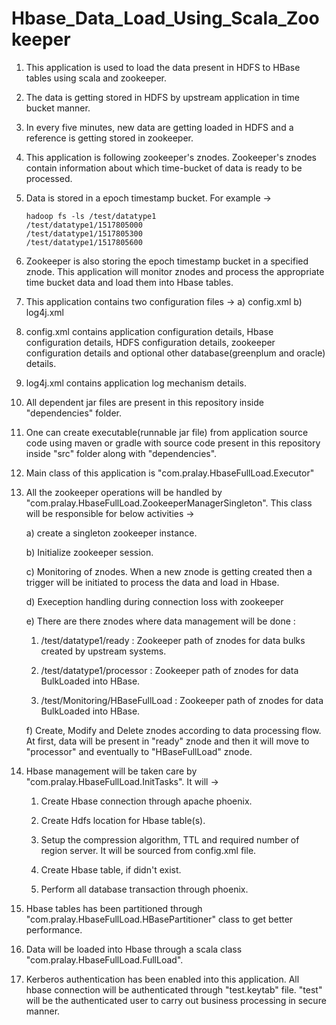 # Hbase_Data_Load_Using_Scala_Zookeeper

1. This application is used to load the data present in HDFS to HBase tables using scala and zookeeper. 
2. The data is getting stored in HDFS by upstream application in time bucket manner. 
3. In every five minutes, new data are getting loaded in HDFS and a reference is getting stored in zookeeper. 
4. This application is following zookeeper's znodes. Zookeeper's znodes contain information about which time-bucket of data is ready to be
   processed.
5. Data is stored in a epoch timestamp bucket. For example ->
   ```
   hadoop fs -ls /test/datatype1
   /test/datatype1/1517805000
   /test/datatype1/1517805300
   /test/datatype1/1517805600
   ```
6. Zookeeper is also storing the epoch timestamp bucket in a specified znode. This application will monitor znodes and process the
   appropriate time bucket data and load them into Hbase tables.
7. This application contains two configuration files ->
   a) config.xml 
   b) log4j.xml
8. config.xml contains application configuration details, Hbase configuration details, HDFS configuration details, zookeeper configuration
   details and optional other database(greenplum and oracle) details.
9. log4j.xml contains application log mechanism details.
10. All dependent jar files are present in this repository inside "dependencies" folder.
11. One can create executable(runnable jar file) from application source code using maven or gradle with source code present in this
    repository inside "src" folder along with "dependencies".
12. Main class of this application is "com.pralay.HbaseFullLoad.Executor"
13. All the zookeeper operations will be handled by "com.pralay.HbaseFullLoad.ZookeeperManagerSingleton". This class will be responsible
    for below activities ->
    
    a) create a singleton zookeeper instance.
    
    b) Initialize zookeeper session.
    
    c) Monitoring of znodes. When a new znode is getting created then a trigger will be initiated to process the data and load in Hbase.
    
    d) Exeception handling during connection loss with zookeeper
    
    e) There are there znodes where data management will be done :
    
       1. /test/datatype1/ready : Zookeeper path of znodes for data bulks created by upstream systems.
       
       2. /test/datatype1/processor : Zookeeper path of znodes for data BulkLoaded into HBase.
       
       3. /test/Monitoring/HBaseFullLoad : Zookeeper path of znodes for data BulkLoaded into HBase.
       
    f) Create, Modify and Delete znodes according to data processing flow. At first, data will be present in "ready" znode and then it 
       will move to "processor" and eventually to "HBaseFullLoad" znode.
       
14. Hbase management will be taken care by "com.pralay.HbaseFullLoad.InitTasks". It will ->
    
    1. Create Hbase connection through apache phoenix.  
    
    2. Create Hdfs location for Hbase table(s). 
    
    3. Setup the compression algorithm, TTL and required number of region server. It will be sourced from config.xml file.
    
    4. Create Hbase table, if didn't exist. 
    
    5. Perform all database transaction through phoenix.
    
15. Hbase tables has been partitioned through "com.pralay.HbaseFullLoad.HBasePartitioner" class to get better performance.

16. Data will be loaded into Hbase through a scala class "com.pralay.HbaseFullLoad.FullLoad".

17. Kerberos authentication has been enabled into this application. All hbase connection will be authenticated through "test.keytab"
    file. "test" will be the authenticated user to carry out business processing in secure manner. 
